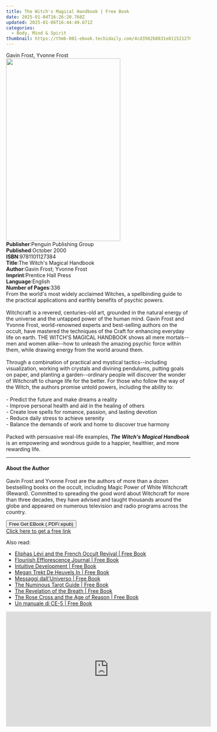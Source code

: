 ```yaml
---
title: The Witch's Magical Handbook | Free Book
date: 2025-01-04T16:26:20.768Z
updated: 2025-01-06T16:44:49.671Z
categories:
  - Body, Mind & Spirit
thumbnail: https://thmb-001-ebook.techidaily.com/4cd3562b8831e811521270e4f805ad0c4ef3b4ba94737892ecbaffbf8f51e365.jpg
---
```

<main id="book-container">
  <div class="flex flex-col">
    <div class="book-brief flex-1 py-6 px-4 sm:p-6 md:py-10 md:px-8">
      <!-- brief-->
      <div class="book-brief-main">Gavin Frost, Yvonne Frost</div>
    </div>
    <div
      class="book-meta-info flex-1 grid gap-4 col-start-1 col-end-3 row-start-1 sm:mb-6 sm:grid-cols-4 lg:gap-6 lg:col-start-2 lg:row-end-6 lg:row-span-6 lg:mb-0"
    >
      <div
        class="book-meta-info-left place-content-center mt-4 p-4 text-sm leading-6 col-start-2 col-span-2 dark:text-slate-400"
      >
        <img
          class="w-full h-500 object-cover rounded-lg sm:h-255 sm:col-span-2 lg:col-span-full"
          src="https://img-001-ebook.techidaily.com/8f68ecdd6008470cd3ef20c5b2421c182fffba8c4526ba5df4d2cb6599aead9d.jpg"
          alt=""
          width="312"
          height="500"
        />
      </div>
      <div
        class="book-meta-info-right mt-2 col-start-1 row-start-2 col-span-3 self-center"
      >
        <!-- meta data  -->
        <div class="flex flex-col px-4 md:px-8">
          <div class="flex-1">
            <strong>Publisher</strong>:<span class="px-2"
              >Penguin Publishing Group</span
            >
          </div>
          <div class="flex-1">
            <strong>Published</strong>:<span class="px-2">October 2000</span>
          </div>
          <div class="flex-1">
            <strong>ISBN</strong>:<span class="px-2">9781101127384</span>
          </div>
          <div class="flex-1">
            <strong>Title</strong>:<span class="px-2"
              >The Witch&#39;s Magical Handbook</span
            >
          </div>
          <div class="flex-1">
            <strong>Author</strong>:<span class="px-2"
              >Gavin Frost; Yvonne Frost</span
            >
          </div>
          <div class="flex-1">
            <strong>Imprint</strong>:<span class="px-2"
              >Prentice Hall Press</span
            >
          </div>
          <div class="flex-1">
            <strong>Language</strong>:<span class="px-2">English</span>
          </div>
          <div class="flex-1">
            <strong>Number of Pages</strong>:<span class="px-2">336</span>
          </div>
        </div>
      </div>
    </div>
    <div class="book-description flex-1 py-6 px-4 sm:p-6 md:py-10 md:px-8">
      <div class="book-description-main">
        <div accordion-content="" id="description">
          From the world's most widely acclaimed Witches, a spellbinding guide
          to the practical applications and earthly benefits of psychic
          powers.<br /><br />Witchcraft is a revered, centuries-old art,
          grounded in the natural energy of the universe and the untapped power
          of the human mind. Gavin Frost and Yvonne Frost, world-renowned
          experts and best-selling authors on the occult, have mastered the
          techniques of the Craft for enhancing everyday life on earth.&nbsp;THE
          WITCH'S MAGICAL HANDBOOK shows all mere mortals--men and women
          alike--how to unleash the amazing psychic force within them, while
          drawing energy from the world around them. <br /><br />Through a
          combination of practical and mystical tactics--including
          visualization, working with crystals and divining pendulums, putting
          goals on paper, and planting a garden--ordinary people will discover
          the wonder of Witchcraft to change life for the better. For those who
          follow the way of the Witch, the authors promise untold powers,
          including the ability to:<br /><br />- Predict the future and make
          dreams a reality <br />- Improve personal health and aid in the
          healing of others <br />- Create love spells for romance, passion, and
          lasting devotion <br />- Reduce daily stress to achieve serenity
          <br />- Balance the demands of work and home to discover true harmony
          <br /><br />Packed with persuasive real-life examples,
          <b><i>The Witch's Magical Handbook</i></b> is an empowering and
          wondrous guide to a happier, healthier, and more rewarding life.
        </div>
        <div class="accordion-fader"></div>
      </div>
    </div>
    <div class="book-excerpts flex-1 py-6 px-4 sm:p-6 md:py-10 md:px-8">
      <!-- excerpts-->
      <div class="book-excerpts-main">
        <hr />
        <h4 class="placeholder placeholder-heading">
          <span>About the Author</span>
        </h4>
        <p>
          Gavin Frost and Yvonne Frost are the authors of more than a dozen
          bestselling books on the occult, including Magic Power of White
          Witchcraft (Reward). Committed to spreading the good word about
          Witchcraft for more than three decades, they have advised and taught
          thousands around the globe and appeared on numerous television and
          radio programs across the country.
        </p>
      </div>
    </div>
    <div
      class="book-about-author flex-1 py-6 px-4 sm:p-6 md:py-10 md:px-8"
    ></div>
    <div class="book-free-get flex-1 py-6 px-4 sm:p-6 md:py-10 md:px-8">
      <button
        id="btn-free-get"
        class="bg-blue-500 hover:bg-blue-700 text-white font-bold py-2 px-4 rounded"
      >
        Free Get EBook (.PDF/.epub)
      </button>
      <div id="countdown-display" class="px-2 text-lg mt-2"></div>
      <a
        id="free-link"
        class="hidden bg-blue-500 hover:bg-blue-700 text-white font-bold py-2 px-4 rounded"
        href="https://www.ebooks.com/en-us/book/447146/the-witch-s-magical-handbook/gavin-frost/"
        target="_blank"
        >Click here to get a free link</a
      >
    </div>
    <script>
      let countdownTime = 0;
      let countdownInterval = null;
      document
        .getElementById('btn-free-get')
        .addEventListener('click', startCountdown);
      function startCountdown() {
        countdownTime = new Date().getTime() + 60000 * 3;
        countdownInterval = setInterval(updateCountdown, 1000);
        document.getElementById('btn-free-get').disabled = true;
        document
          .getElementById('btn-free-get')
          .classList.add('bg-gray-500', 'cursor-not-allowed');
      }
      function updateCountdown() {
        let currentTime = new Date().getTime();
        let timeLeft = countdownTime - currentTime;
        let secondsLeft = Math.floor(timeLeft / 1000);
        document.getElementById('countdown-display').innerHTML =
          `Remaining time: ${secondsLeft} seconds.`;
        if (secondsLeft <= 0) {
          clearInterval(countdownInterval);
          document.getElementById('btn-free-get').classList.add('hidden');
          document.getElementById('free-link').classList.remove('hidden');
          document.getElementById('countdown-display').innerHTML = '';
        }
      }
    </script>
  </div>
</main>

<ins class="adsbygoogle"
      style="display:block"
      data-ad-client="ca-pub-7571918770474297"
      data-ad-slot="8358498916"
      data-ad-format="auto"
      data-full-width-responsive="true"></ins>
    

<span class="atpl-alsoreadstyle">Also read:</span>
<div><ul>
<li><a href="https://novels-ebooks.techidaily.com/210155832-9781438435589-eliphas-levi-and-the-french-occult-revival/"><u>Eliphas Lévi and the French Occult Revival | Free Book</u></a></li>
<li><a href="https://novels-ebooks.techidaily.com/210158379-9781087920610-flouriish-efflorescence-journal/"><u>Flouriish Efflorescence Journal | Free Book</u></a></li>
<li><a href="https://novels-ebooks.techidaily.com/210157739-9781735263212-intuitive-development/"><u>Intuitive Development | Free Book</u></a></li>
<li><a href="https://novels-ebooks.techidaily.com/210155097-9781071566947-megan-trekt-de-heuvels-in/"><u>Megan Trekt De Heuvels In | Free Book</u></a></li>
<li><a href="https://novels-ebooks.techidaily.com/210155119-9781071568811-messaggi-dalluniverso/"><u>Messaggi dall'Universo | Free Book</u></a></li>
<li><a href="https://novels-ebooks.techidaily.com/210158258-9781783254521-the-numinous-tarot-guide/"><u>The Numinous Tarot Guide | Free Book</u></a></li>
<li><a href="https://novels-ebooks.techidaily.com/210156081-9781438428789-the-revelation-of-the-breath/"><u>The Revelation of the Breath | Free Book</u></a></li>
<li><a href="https://novels-ebooks.techidaily.com/210156333-9781438435619-the-rose-cross-and-the-age-of-reason/"><u>The Rose Cross and the Age of Reason | Free Book</u></a></li>
<li><a href="https://novels-ebooks.techidaily.com/210158566-9781999425593-un-manuale-di-ce-5/"><u>Un manuale di CE-5 | Free Book</u></a></li>
</ul></div>

<!-- affiliate ads begin -->
<iframe width="560" height="315" src="https://www.youtube.com/embed/yDuvbv0QOYI?si=byottcEM_Rrvi4EL" title="YouTube video player" frameborder="0" allow="accelerometer; autoplay; clipboard-write; encrypted-media; gyroscope; picture-in-picture; web-share" referrerpolicy="strict-origin-when-cross-origin" allowfullscreen></iframe>
<!-- affiliate ads end -->


